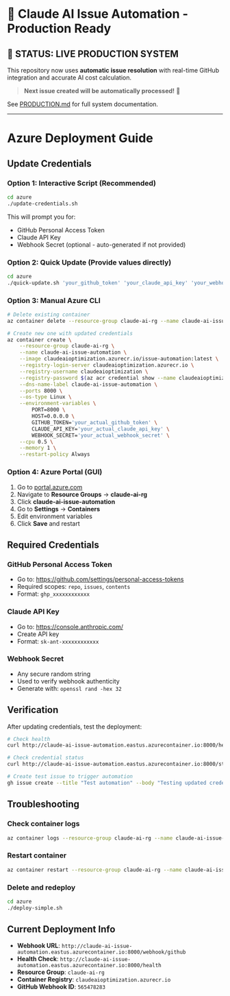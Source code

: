 # 🚀 Claude AI Issue Automation - Production Ready

## 🎯 **STATUS: LIVE PRODUCTION SYSTEM**

This repository now uses **automatic issue resolution** with real-time GitHub integration and accurate AI cost calculation.

> **Next issue created will be automatically processed!** 🤖

See [PRODUCTION.md](PRODUCTION.md) for full system documentation.

---

# Azure Deployment Guide

## Update Credentials

### Option 1: Interactive Script (Recommended)
```bash
cd azure
./update-credentials.sh
```
This will prompt you for:
- GitHub Personal Access Token
- Claude API Key  
- Webhook Secret (optional - auto-generated if not provided)

### Option 2: Quick Update (Provide values directly)
```bash
cd azure
./quick-update.sh 'your_github_token' 'your_claude_api_key' 'your_webhook_secret'
```

### Option 3: Manual Azure CLI
```bash
# Delete existing container
az container delete --resource-group claude-ai-rg --name claude-ai-issue-automation --yes

# Create new one with updated credentials
az container create \
    --resource-group claude-ai-rg \
    --name claude-ai-issue-automation \
    --image claudeaioptimization.azurecr.io/issue-automation:latest \
    --registry-login-server claudeaioptimization.azurecr.io \
    --registry-username claudeaioptimization \
    --registry-password $(az acr credential show --name claudeaioptimization --query 'passwords[0].value' --output tsv) \
    --dns-name-label claude-ai-issue-automation \
    --ports 8000 \
    --os-type Linux \
    --environment-variables \
        PORT=8000 \
        HOST=0.0.0.0 \
        GITHUB_TOKEN='your_actual_github_token' \
        CLAUDE_API_KEY='your_actual_claude_api_key' \
        WEBHOOK_SECRET='your_actual_webhook_secret' \
    --cpu 0.5 \
    --memory 1 \
    --restart-policy Always
```

### Option 4: Azure Portal (GUI)
1. Go to [portal.azure.com](https://portal.azure.com)
2. Navigate to **Resource Groups** → **claude-ai-rg**  
3. Click **claude-ai-issue-automation**
4. Go to **Settings** → **Containers**
5. Edit environment variables
6. Click **Save** and restart

## Required Credentials

### GitHub Personal Access Token
- Go to: https://github.com/settings/personal-access-tokens
- Required scopes: `repo`, `issues`, `contents`
- Format: `ghp_xxxxxxxxxxxx`

### Claude API Key  
- Go to: https://console.anthropic.com/
- Create API key
- Format: `sk-ant-xxxxxxxxxxxx`

### Webhook Secret
- Any secure random string
- Used to verify webhook authenticity
- Generate with: `openssl rand -hex 32`

## Verification

After updating credentials, test the deployment:

```bash
# Check health
curl http://claude-ai-issue-automation.eastus.azurecontainer.io:8000/health

# Check credential status
curl http://claude-ai-issue-automation.eastus.azurecontainer.io:8000/stats

# Create test issue to trigger automation
gh issue create --title "Test automation" --body "Testing updated credentials"
```

## Troubleshooting

### Check container logs
```bash
az container logs --resource-group claude-ai-rg --name claude-ai-issue-automation
```

### Restart container
```bash
az container restart --resource-group claude-ai-rg --name claude-ai-issue-automation
```

### Delete and redeploy
```bash
cd azure
./deploy-simple.sh
```

## Current Deployment Info

- **Webhook URL**: `http://claude-ai-issue-automation.eastus.azurecontainer.io:8000/webhook/github`
- **Health Check**: `http://claude-ai-issue-automation.eastus.azurecontainer.io:8000/health`
- **Resource Group**: `claude-ai-rg`
- **Container Registry**: `claudeaioptimization.azurecr.io`
- **GitHub Webhook ID**: `565478283`